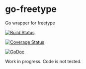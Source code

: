 go-freetype
===========

Go wrapper for freetype


[![Build Status](https://travis-ci.org/marshauf/go-freetype.svg?branch=master)](https://travis-ci.org/marshauf/go-freetype)

[![Coverage Status](https://coveralls.io/repos/marshauf/go-freetype/badge.png)](https://coveralls.io/r/marshauf/go-freetype)

[![GoDoc](https://godoc.org/github.com/marshauf/go-freetype?status.png)](https://godoc.org/github.com/marshauf/go-freetype)

Work in progress. Code is not tested.

